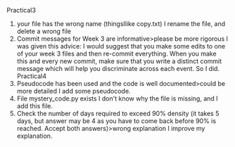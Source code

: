 Practical3
1. your file has the wrong name (thingsIlike copy.txt)
I rename the file, and delete a wrong file
2. Commit messages for Week 3 are informative>please be more rigorous
I was given this advice: I would suggest that you make some edits to one of your week 3 files and then re-commit everything. When you make this  and every new commit,  make sure that you write a distinct commit message which will help you discriminate across each event. So I did.
Practical4
1. Pseudocode has been used and the code is well documented>could be more detailed
I add some pseudocode.
2. File mystery_code.py exists
I don't know why the file is missing, and I add this file.
3. Check the number of days required to exceed 90% density (it takes 5 days, but answer may be 4 as you have to come back before 90% is reached. Accept both answers)>wrong explanation
I improve my explanation.
